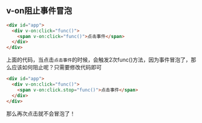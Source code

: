 ## v-on阻止事件冒泡



```html
<div id="app">
  <div v-on:click="func()">
    <span v-on:click="func()">点击事件</span> 
  </div>
</div>
```

上面的代码，当点击`点击事件`的时候，会触发2次func()方法，因为事件冒泡了，那么应该如何阻止呢？只需要修改代码即可

```html
<div id="app">
  <div v-on:click="func()">
    <span v-on:click.stop="func()">点击事件</span> 
  </div>
</div>
```

那么再次点击就不会冒泡了！

